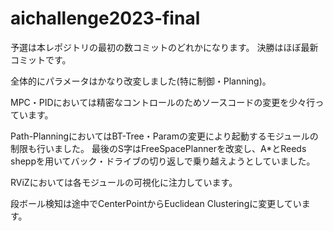 # aichallenge2023-final
予選は本レポジトリの最初の数コミットのどれかになります。
決勝はほぼ最新コミットです。



全体的にパラメータはかなり改変しました(特に制御・Planning)。

MPC・PIDにおいては精密なコントロールのためソースコードの変更を少々行っています。

Path-PlanningにおいてはBT-Tree・Paramの変更により起動するモジュールの制限も行いました。
最後のS字はFreeSpacePlannerを改変し、A*とReeds sheppを用いてバック・ドライブの切り返しで乗り越えようとしていました。

RViZにおいては各モジュールの可視化に注力しています。

段ボール検知は途中でCenterPointからEuclidean Clusteringに変更しています。
